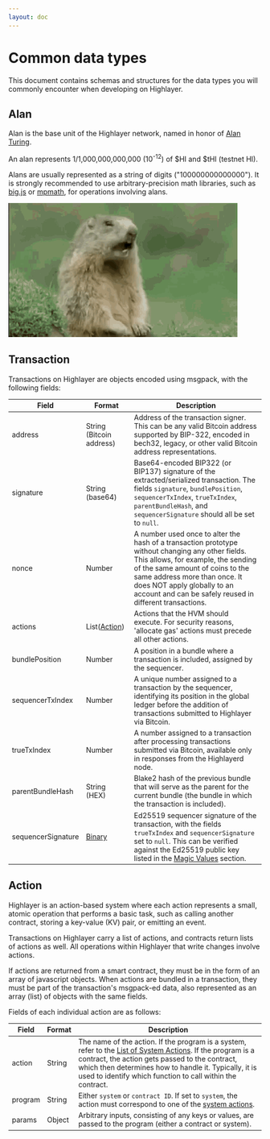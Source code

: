 ```yaml
---
layout: doc
---
```

# Common data types
This document contains schemas and structures for the data types you will commonly encounter when developing on Highlayer.

## Alan

Alan is the base unit of the Highlayer network, named in honor of [Alan Turing](https://en.wikipedia.org/wiki/Alan_Turing).

An alan represents 1/1,000,000,000,000 (10<sup>-12</sup>) of $HI and $tHI (testnet HI).

Alans are usually represented as a string of digits ("100000000000000"). It is strongly recommended to use arbitrary-precision math libraries, such as [big.js](https://github.com/MikeMcl/big.js) or [mpmath](https://mpmath.org/), for operations involving alans.

![Alan Alan Steve!](/assets/alan.gif)

## Transaction

Transactions on Highlayer are objects encoded using msgpack, with the following fields:

| **Field**          | **Format**               | **Description**                                                                                                                                                                                                                                                |
|--------------------|--------------------------|----------------------------------------------------------------------------------------------------------------------------------------------------------------------------------------------------------------------------------------------------------------|
| address            | String (Bitcoin address) | Address of the transaction signer. This can be any valid Bitcoin address supported by BIP-322, encoded in bech32, legacy, or other valid Bitcoin address representations.                                                                                      |
| signature          | String (base64)          | Base64-encoded BIP322 (or BIP137) signature of the extracted/serialized transaction. The fields `signature`, `bundlePosition`, `sequencerTxIndex`, `trueTxIndex`, `parentBundleHash`, and `sequencerSignature` should all be set to `null`.                    |
| nonce              | Number                   | A number used once to alter the hash of a transaction prototype without changing any other fields. This allows, for example, the sending of the same amount of coins to the same address more than once. It does NOT apply globally to an account and can be safely reused in different transactions. |
| actions            | List([Action](#action))  | Actions that the HVM should execute. For security reasons, 'allocate gas' actions must precede all other actions.                                                                                                                                                   |
| bundlePosition     | Number                   | A position in a bundle where a transaction is included, assigned by the sequencer.                                                                                                                                                                             |
| sequencerTxIndex   | Number                   | A unique number assigned to a transaction by the sequencer, identifying its position in the global ledger before the addition of transactions submitted to Highlayer via Bitcoin.                                                                              |
| trueTxIndex        | Number                   | A number assigned to a transaction after processing transactions submitted via Bitcoin, available only in responses from the Highlayerd node.                                                                                                                  |
| parentBundleHash   | String (HEX)   | Blake2 hash of the previous bundle that will serve as the parent for the current bundle (the bundle in which the transaction is included).                                                                                                                     |
| sequencerSignature | [Binary](https://github.com/msgpack/msgpack/blob/master/spec.md#bin-format-family)| Ed25519 sequencer signature of the transaction, with the fields `trueTxIndex` and `sequencerSignature` set to `null`. This can be verified against the Ed25519 public key listed in the [Magic Values](/general-documentation/magic-values) section.                  |   

## Action

Highlayer is an action-based system where each action represents a small, atomic operation that performs a basic task, such as calling another contract, storing a key-value (KV) pair, or emitting an event. 

Transactions on Highlayer carry a list of actions, and contracts return lists of actions as well. All operations within Highlayer that write changes involve actions.

If actions are returned from a smart contract, they must be in the form of an array of javascript objects. When actions are bundled in a transaction, they must be part of the transaction's msgpack-ed data, also represented as an array (list) of objects with the same fields.

Fields of each individual action are as follows:

| **Field** | **Format**       | **Description**                                                                                                                                                                                                                                                      |
|-----------|------------------|----------------------------------------------------------------------------------------------------------------------------------------------------------------------------------------------------------------------------------------------------------------------|
| action    | String           | The name of the action. If the program is a system, refer to the [List of System Actions](/general-documentation/system-actions). If the program is a contract, the action gets passed to the contract, which then determines how to handle it. Typically, it is used to identify which function to call within the contract. |
| program   | String           | Either `system` or `contract ID`. If set to `system`, the action must correspond to one of the [system actions](/general-documentation/system-actions).                                                                                                                                                     |
| params    | Object           | Arbitrary inputs, consisting of any keys or values, are passed to the program (either a contract or system).                                                                                                                                                          |
